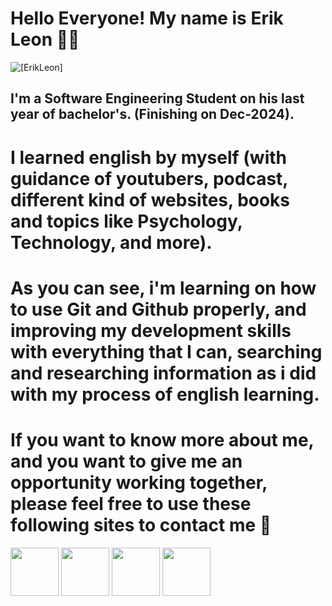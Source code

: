 # Hello Everyone! My name is Erik Leon 👋🙂
![[ErikLeon]](https://github.com/eleonKT/readmeTest/blob/main/Introduction.jpeg)
## I'm a Software Engineering Student on his last year of bachelor's. (Finishing on Dec-2024).

# I learned english by myself (with guidance of youtubers, podcast, different kind of websites, books and topics like Psychology, Technology, and more).

# As you can see, i'm learning on how to use Git and Github properly, and improving my development skills with everything that I can, searching and researching information as i did with my process of english learning.

# If you want to know more about me, and you want to give me an opportunity working together, please feel free to use these following sites to contact me 🤝
<p>
<a href="https://www.youtube.com/@tierrasupp4938">
<img src="https://img.shields.io/badge/Youtube-red" 
  target="_blank" rel="noopener noreferrer"
  height="77"></a>
<a href="https://www.linkedin.com/in/erikleons/">
  <img src="https://img.shields.io/badge/LinkedIN-blue?style=for-the-badge-flat"
  height="77"></a>
<a href="https://discord.gg/FU7Yt4u4Hd">
  <img src="https://img.shields.io/badge/Discord-00FA9A"
  height="77"></a>
<a href="https://www.twitch.tv/tierrasupp">
  <img src="https://img.shields.io/badge/Twitch-purple"
  height="77"></a>
</p>

